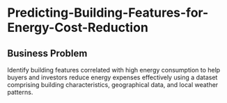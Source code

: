 # Predicting-Building-Features-for-Energy-Cost-Reduction

## Business Problem
Identify building features correlated with high energy consumption to help buyers and investors reduce energy expenses effectively using a dataset comprising building characteristics, geographical data, and local weather patterns.
